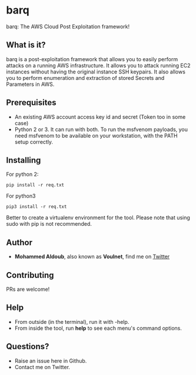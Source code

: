 # barq
barq: The AWS Cloud Post Exploitation framework!

## What is it?

barq is a post-exploitation framework that allows you to easily perform attacks on a running AWS infrastructure. It allows you to attack running EC2 instances without having the original instance SSH keypairs. It also allows you to perform enumeration and extraction of stored Secrets and Parameters in AWS.

## Prerequisites

- An existing AWS account access key id and secret (Token too in some case) 
- Python 2 or 3. It can run with both.
To run the msfvenom payloads, you need msfvenom to be available on your workstation, with the PATH setup correctly.

## Installing

For python 2:
```
pip install -r req.txt
```
For python3
```
pip3 install -r req.txt
```

Better to create a virtualenv environment for the tool. Please note that using sudo with pip is not recommended.

## Author

* **Mohammed Aldoub**, also known as **Voulnet**, find me on [Twitter](https://www.twitter.com/Voulnet)


## Contributing

PRs are welcome!

## Help

- From outside (in the terminal), run it with -help.
- From inside the tool, run **help** to see each menu's command options.

## Questions?

- Raise an issue here in Github.
- Contact me on Twitter.

